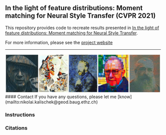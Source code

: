 ## In the light of feature distributions: Moment matching for Neural Style Transfer (CVPR 2021)

This repository provides code to recreate results presented in [In the light of feature distributions: Moment matching for Neural Style Transfer](https://linktoarxiv.follows).

For more information, please see the [project website](https://linkfollowssoon.github.io)

<hr />
<img src="assets/teaser.jpg" />
#### Contact
If you have any questions, please let me [know](mailto:nikolai.kalischek@geod.baug.ethz.ch)

### Instructions

### Citations
